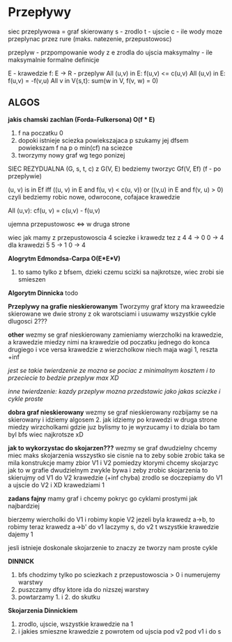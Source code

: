 # Przepływy

siec przeplywowa = graf skierowany
s - zrodlo
t - ujscie
c - ile wody moze przeplynac przez rure (maks. natezenie, przepustowosc)

przeplyw - przpompowanie wody z e zrodla do ujscia
maksymalny - ile maksymalnie
formalne definicje

E - krawedzie
f: E -> R - przeplyw
All (u,v) in E: f(u,v) <= c(u,v)
All (u,v) in E: f(u,v) = -f(v,u)
All v in V\{s,t}: sum(w in V, f(v, w) = 0)

## ALGOS


**jakis chamski zachlan (Forda-Fulkersona) O(f \* E)**
1. f na poczatku 0
2. dopoki istnieje sciezka powiekszajaca p szukamy jej dfsem\
powiekszam f na p o min(cf) na sciezce
3. tworzymy nowy graf wg tego ponizej

SIEC REZYDUALNA
(G, s, t, c)
z G(V, E) bedziemy tworzyc Gf(V, Ef)  (f - po przeplywie)

(u, v) is in Ef iff ((u, v) in E and f(u, v) < c(u, v)) or ((v,u) in E and  f(v, u) > 0)
czyli bedziemy robic nowe, odwrocone, cofajace krawedzie

All (u,v): cf(u, v) = c(u,v) - f(u,v)

ujemna przepustowosc <=> w druga strone

wiec jak mamy z przepustowoscia 4 sciezke i krawedz tez z 4
4 -> 0
0 -> 4
dla krawedzi 5
5 -> 1
0 -> 4


**Alogrytm Edmondsa-Carpa O(E\*E\*V)**
1. to samo tylko z bfsem, dzieki czemu scizki sa najkrotsze, wiec zrobi sie smieszen

**Algorytm Dinnicka**
todo

**Przeplywy na grafie nieskierowanym**
Tworzymy graf ktory ma kraweedzie skierowane we dwie strony z ok warotsciami
i usuwamy wszystkie cykle dlugosci 2???

**other**
wezmy se graf nieskierowany
zamieniamy wierzcholki na krawedzie, a krawedzie miedzy nimi na krawedzie od poczatku jednego do konca drugiego i vce versa
krawedzie z wierzcholkow niech maja wagi 1, reszta  +inf

*jest se takie twierdzenie ze mozna se pociac z minimalnym kosztem
i to przeciecie to bedzie przeplyw max XD*

*inne twierdzenie:
kazdy przeplyw mozna przedstawic jako jakas sciezke i cykle proste*


**dobra graf nieskierowany**
wezmy se graf nieskierowany
rozbijamy se na skierowany
i idziemy algosem 2.
jak idziemy po krawedzi w druga strone miedzy wirzcholkami gdzie juz bylismy to je wyrzucamy
i to dziala bo tam byl bfs wiec najkrotsze xD

**jak to wykorzystac do skojarzen???**
wezmy se graf dwudzielny
chcemy miec maks skojarzenia
wsszystko sie cisnie na to zeby sobie zrobic taka se mila konstrukcje
mamy zbior V1 i V2 pomiedzy ktorymi chcemy skojarzyc jak to w grafie dwudzielnym zwykle bywa
i zeby zrobic skojarzenia
to skierujmy od V1 do V2 krawedzie (+inf chyba)
zrodlo se doczepiamy do V1 a ujscie do V2 i XD krawedziami 1

**zadans fajny**
mamy graf i chcemy pokryc go cyklami prostymi jak najbardziej

bierzemy wiercholki do V1
i robimy kopie V2
jezeli byla krawedz a->b, to robimy teraz krawedz a->b'
do v1 laczymy s, do v2 t
wszystkie krawedzie dajemy 1

jesli istnieje doskonale skojarzenie
to znaczy ze tworzy nam proste cykle


**DINNICK**

1. bfs chodzimy tylko po sciezkach z przepustowoscia > 0 i numerujemy warstwy
2. puszczamy dfsy ktore ida do nizszej warstwy
3. powtarzamy 1. i 2. do skutku

**Skojarzenia Dinnickiem**
1. zrodlo, ujscie, wszystkie krawedzie na 1
2. i jakies smieszne krawedzie z powrotem od ujscia pod v2  pod v1 i do s
